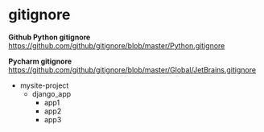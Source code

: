 # gitignore

**Github Python gitignore**  
<https://github.com/github/gitignore/blob/master/Python.gitignore>

**Pycharm gitignore**  
<https://github.com/github/gitignore/blob/master/Global/JetBrains.gitignore>

- mysite-project
	- django_app
		- app1
		- app2
		- app3

